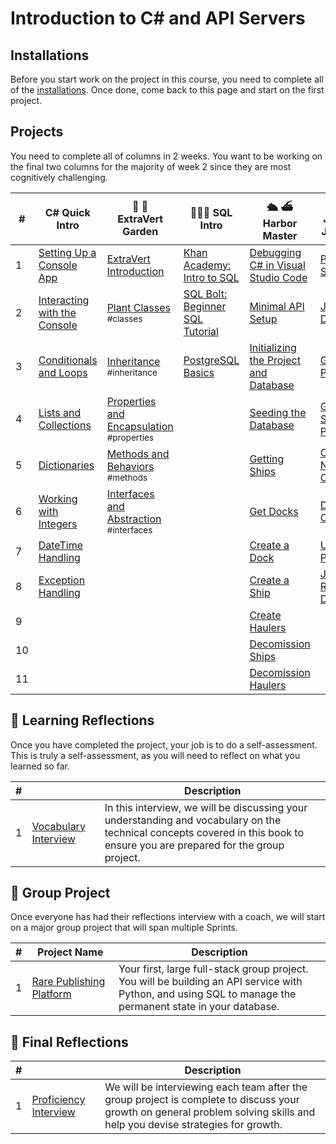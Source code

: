 # Introduction to C# and API Servers

## Installations

Before you start work on the project in this course, you need to complete all of the [installations](./chapters/book-1-installations.md). Once done, come back to this page and start on the first project.

## Projects

You need to complete all of columns in 2 weeks. You want to be working on the final two columns for the majority of week 2 since they are most cognitively challenging.

| # | C# Quick Intro | 🌿 🌱 <br/> ExtraVert Garden | 🧑🏽‍💻 SQL Intro | 🛳️ ⛴️ <br/> Harbor Master | 💎 💍 <br/> Jewelry Junction |
|--|--|--|--|--|--|
| 1 | [Setting Up a Console App][1] | [ExtraVert Introduction][6] | [Khan Academy: Intro to SQL][28]  | [Debugging C# in Visual Studio Code][12] | [Project Setup][16]|
| 2 | [Interacting with the Console][2] | [Plant Classes][7] <br/> <sub style="font-size:0.85rem;">\#classes</sub> | [SQL Bolt: Beginner SQL Tutorial][29] | [Minimal API Setup][13] | [Jewelry Database][17] |
| 3 | [Conditionals and Loops][3] | [Inheritance][8] <br/> <sub style="font-size:0.85rem;">\#inheritance</sub> | [PostgreSQL Basics][11] | [Initializing the Project and Database][33] | [Get All Products][18] |
| 4 | [Lists and Collections][4] | [Properties and Encapsulation][9] <br/> <sub style="font-size:0.85rem;">\#properties</sub> | | [Seeding the Database][34] | [Get Single Product][19] |
| 5 | [Dictionaries][5] | [Methods and Behaviors][10] <br/> <sub style="font-size:0.85rem;">\#methods</sub> | | [Getting Ships][35] | [Create New Order][20] |
| 6 | [Working with Integers][25] | [Interfaces and Abstraction][15] <br/> <sub style="font-size:0.85rem;">\#interfaces</sub> | | [Get Docks][36] | [Delete an Order][21] |
| 7 | [DateTime Handling][26] | | | [Create a Dock][37] | [Update a Product][22] |
| 8 | [Exception Handling][27] | | | [Create a Ship][38] | [Joining Related Data][23] |
| 9 | | | | [Create Haulers][39] | |
| 10 | | | | [Decomission Ships][40] | |
| 11 | | | | [Decomission Haulers][41] | |

## 🤔 Learning Reflections

Once you have completed the project, your job is to do a self-assessment. This is truly a self-assessment, as you will need to reflect on what you learned so far.

| #   |  | Description |
| --- | ------------------ | --- |
| 1   | [Vocabulary Interview][30] | In this interview, we will be discussing your understanding and vocabulary on the technical concepts covered in this book to ensure you are prepared for the group project. |

## 🔐 Group Project

Once everyone has had their reflections interview with a coach, we will start on a major group project that will span multiple Sprints.

| # | Project&nbsp;Name | Description |
|--|--|--|
|1| [Rare Publishing Platform][31] | Your first, large full-stack group project. You will be building an API service with Python, and using SQL to manage the permanent state in your database. |

## 🤔 Final Reflections

| #   |  | Description |
| --- | ------------------ | --- |
| 1   | [Proficiency Interview][32] | We will be interviewing each team after the group project is complete to discuss your growth on general problem solving skills and help you devise strategies for growth. |


[1]: ./chapters/setting-up-console-app.md
[2]: ./chapters/interacting-with-console.md
[3]: ./chapters/conditionals-and-loops.md
[4]: ./chapters/thrown-for-a-loop-lists.md
[5]: ./chapters/dictionaries.md
[6]: ./chapters/extravert-intro.md
[7]: ./chapters/extravert-plant-classes.md
[8]: ./chapters/extravert-inheritance.md
[9]: ./chapters/extravert-properties.md
[10]: ./chapters/extravert-methods.md
[11]: ./chapters/postgres-basics.md
[12]: ./chapters/debugging-csharp.md
[13]: ./chapters/minimal-api-setup.md
[14]: ./chapters/harbor-database.md
[15]: ./chapters/extravert-interfaces.md
[16]: ./chapters/jewelry-setup.md
[17]: ./chapters/jewelry-database.md
[18]: ./chapters/jewelry-get-all.md
[19]: ./chapters/jewelry-get-single.md
[20]: ./chapters/jewelry-create-order.md
[21]: ./chapters/jewelry-delete-order.md
[22]: ./chapters/jewelry-update-product.md
[23]: ./chapters/jewelry-join-data.md
[24]: ./chapters/BANGAZON.md
[25]: ./chapters/working-with-integers.md
[26]: ./chapters/foundations-datetime.md
[27]: ./chapters/handling-exceptions.md
[28]: https://www.khanacademy.org/computing/computer-programming/sql
[29]:	https://sqlbolt.com/
[30]: ./chapters/INITIAL_REFLECTIONS.md
[31]: ./chapters/RARE.md
[32]: ./chapters/FINAL_REFLECTIONS.md
[33]: ./chapters/harbor-master-init.md
[34]: ./chapters/harbor-master-seeding.md
[35]: ./chapters/harbor-master-get-ships.md
[36]: ./chapters/harbor-master-get-docks.md
[37]: ./chapters/harbor-master-post-docks.md
[38]: ./chapters/harbor-master-post-ships.md
[39]: ./chapters/harbor-master-post-haulers.md
[40]: ./chapters/harbor-master-delete-ships.md
[41]: ./chapters/harbor-master-delete-exercise.md